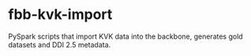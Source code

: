 # fbb-kvk-import
PySpark scripts that import KVK data into the backbone, generates gold datasets and DDI 2.5 metadata.
